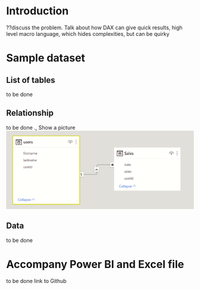 # Introduction
??discuss the problem. Talk about how DAX can give quick results, high level macro language, which hides complexities, but can be quirky

# Sample dataset
## List of tables
to be done

## Relationship
to be done ., Show a picture
![relationshi](images/relationship.png)

## Data
to be done


# Accompany Power BI and Excel file
to be done
link to Github